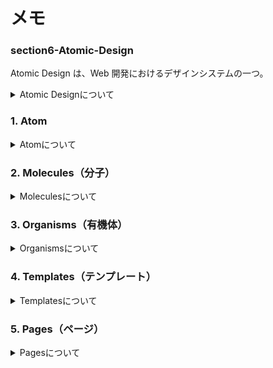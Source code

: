 # メモ

### section6-Atomic-Design

Atomic Design は、Web 開発におけるデザインシステムの一つ。

<details><summary>Atomic Designについて</summary>

### 特徴

1. **階層構造**: Atomic Design は 5 つの階層から構成。

   - **Atoms（原子）**: 最小の単位で、ボタンやインプットフィールドなどの基本的な要素。
   - **Molecules（分子）**: 原子を組み合わせて作られる、より複雑なコンポーネント。
   - **Organisms（有機体）**: 分子を組み合わせて作られる、より複雑なセクションまたはモジュール。
   - **Templates（テンプレート）**: 有機体を組み合わせてページのレイアウトを形作る。
   - **Pages（ページ）**: テンプレートに具体的なコンテンツを埋め込んで完成したページを形作る。

2. **再利用性**: 各階層のコンポーネントは再利用可能で、他のコンポーネントと組み合わせて新しいデザインを作ることができる。

3. **一貫性**: 全体のデザインに一貫性を持たせることができる。

### メリット

- **効率的な開発**: 再利用可能なコンポーネントにより、開発速度を向上させることができる。
- **保守性の向上**: 各コンポーネントが独立しているため、変更や追加が容易。
- **チームワークの強化**: デザイナーと開発者間でのコミュニケーションがスムーズになる。

### デメリット

- **初期設計の複雑さ**: 正確な設計が必要であり、プロジェクトの初期段階でのコストがかかる。
- **過剰な抽象化**: あまりにも細かく分解しすぎると、過剰な抽象化が生じ、理解が困難になる。Molecules（分子）と Organisms（有機体）どちらに作成するか迷うことが多かった。個人で使う段階では問題は起こりにくいが、チーム開発の際問題が生じる可能性がありそう。

### まとめ

Atomic Design は、再利用性と一貫性を強化する効果的なデザイン手法。設計の複雑さや過剰な抽象化に注意が必要。プロジェクトの規模やチームのニーズに応じて適切に採用することが重要。

</details>

### 1. Atom

<details><summary>Atomについて</summary>

### Atoms（原子）

- **定義**: 最小のビルディングブロックで、他のコンポーネントと組み合わせる前の単体の要素。
- **例**: ボタン、テキストフィールド、ラベル、アイコンなど。
- **特徴**: これらは単体での機能は持たず、他の原子と組み合わせることで意味を成す。
- **気付き**: Atom(button など)、色々な画面で使用する場面は多くなるので、管理しやすいようにカテゴリー分けした方が良い。

</details>

### **2. Molecules（分子）**

<details><summary>Moleculesについて</summary>

- **定義**: 原子を組み合わせて作られる、より複雑なコンポーネント。
- **例**: 検索バー（テキストフィールド + ボタン）、リストアイテム（アイコン + テキスト）など。
- **特徴**: 原子を組み合わせることで、特定の機能を果たすようになる。

</details>

### **3. Organisms（有機体）**

<details><summary>Organismsについて</summary>

- **定義**: 分子や原子を組み合わせて、より複雑なセクションまたはモジュールを形成。
- **例**: ヘッダー（ロゴ + ナビゲーションメニュー + 検索バー）、カード（画像 + タイトル + ボタン）など。
- **特徴**: これらはページ内で独立した機能を果たすセクションとして機能する。
- **気付き**: Organisms になると Atom(button など)ほど色々な画面で使用する場面は少なくなるので、どの属性コンポーネントか分類して管理してもよい。user フォルダを作成してその中で user に関するコンポーネントを作成しても良いかも。

</details>

### **4. Templates（テンプレート）**

<details><summary>Templatesについて</summary>

- **定義**: 有機体、分子、原子を組み合わせて、ページの全体的なレイアウトや構造を定義。
- **例**: 商品一覧ページのレイアウト、ブログ記事のテンプレートなど。
- **特徴**: コンテンツはまだ具体的ではなく、プレースホルダーが使用されることが一般的。

</details>

### **5. Pages（ページ）**

<details><summary>Pagesについて</summary>

- **定義**: テンプレートに具体的なコンテンツやデータを埋め込んで、最終的なページ。
- **例**: 特定の商品一覧ページ、特定のブログ記事ページなど。
- **特徴**: これは最終的な製品であり、実際のユーザーが見るもの。

</details>
